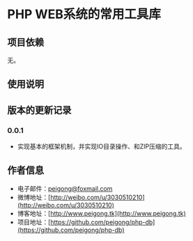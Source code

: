 # PHP WEB系统的常用工具库 #

## 项目依赖 ##
无。

## 使用说明 ##

## 版本的更新记录 ##
### 0.0.1 ###
 * 实现基本的框架机制，并实现IO目录操作、和ZIP压缩的工具。

## 作者信息 ##
 * 电子邮件：peigong@foxmail.com
 * 微博地址：[http://weibo.com/u/3030510210](http://weibo.com/u/3030510210)
 * 博客地址：[http://www.peigong.tk](http://www.peigong.tk)
 * 项目地址：[https://github.com/peigong/php-db](https://github.com/peigong/php-db)
